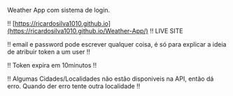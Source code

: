 Weather App com sistema de login.

!! [https://ricardosilva1010.github.io](https://ricardosilva1010.github.io/Weather-App/) !! LIVE SITE

!! email e password pode escrever qualquer coisa, é só para explicar a ideia de atribuir token a um user !!

!! Token expira em 10minutos !!

!! Algumas Cidades/Localidades não estão disponiveis na API, então dá erro. Quando der erro tente outra localidade !!
